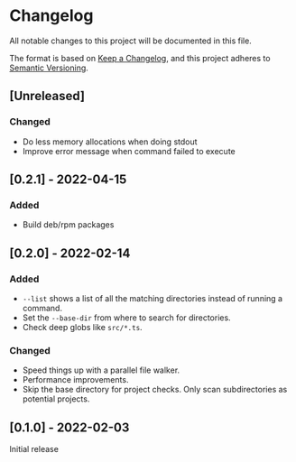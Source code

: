 # Changelog

All notable changes to this project will be documented in this file.

The format is based on [Keep a Changelog](https://keepachangelog.com/en/1.1.0/),
and this project adheres to [Semantic Versioning](https://semver.org/spec/v2.0.0.html).

## [Unreleased]

### Changed

- Do less memory allocations when doing stdout
- Improve error message when command failed to execute

## [0.2.1] - 2022-04-15

### Added

- Build deb/rpm packages

## [0.2.0] - 2022-02-14

### Added

- `--list` shows a list of all the matching directories instead of running a command.
- Set the `--base-dir` from where to search for directories.
- Check deep globs like `src/*.ts`.

### Changed

- Speed things up with a parallel file walker.
- Performance improvements.
- Skip the base directory for project checks. Only scan subdirectories as potential projects.

## [0.1.0] - 2022-02-03

Initial release
